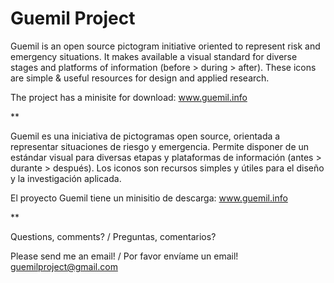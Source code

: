 # Guemil Project
Guemil is an open source pictogram initiative oriented to represent risk and emergency situations. It makes available a visual standard for diverse stages and platforms of information (before > during > after). These icons are simple & useful resources for design and applied research.

The project has a minisite for download: www.guemil.info

**

Guemil es una iniciativa de pictogramas open source, orientada a representar situaciones de riesgo y emergencia. Permite disponer de un estándar visual para diversas etapas y plataformas de información (antes > durante > después). Los iconos son recursos simples y útiles para el diseño y la investigación aplicada.

El proyecto Guemil tiene un minisitio de descarga: www.guemil.info

**

Questions, comments? / Preguntas, comentarios?

Please send me an email! / Por favor envíame un email!
guemilproject@gmail.com
